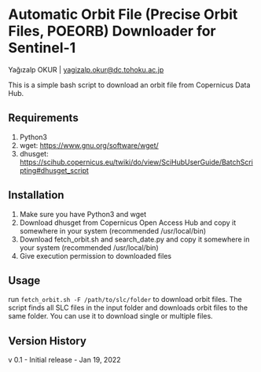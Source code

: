 # Automatic Orbit File (Precise Orbit Files, POEORB) Downloader for Sentinel-1

Yağızalp OKUR | yagizalp.okur@dc.tohoku.ac.jp

This is a simple bash script to download an orbit file from Copernicus Data Hub.

## Requirements

1. Python3
2. wget: https://www.gnu.org/software/wget/
3. dhusget: https://scihub.copernicus.eu/twiki/do/view/SciHubUserGuide/BatchScripting#dhusget_script

## Installation

1. Make sure you have Python3 and wget
2. Download dhusget from Copernicus Open Access Hub and copy it somewhere in your system (recommended /usr/local/bin)
3. Download fetch_orbit.sh and search_date.py and copy it somewhere in your system (recommended /usr/local/bin)
4. Give execution permission to downloaded files

## Usage

run ```fetch_orbit.sh -F /path/to/slc/folder``` to download orbit files.
The script finds all SLC files in the input folder and downloads orbit files to the same folder.
You can use it to download single or multiple files.

## Version History

v 0.1 - Initial release - Jan 19, 2022
